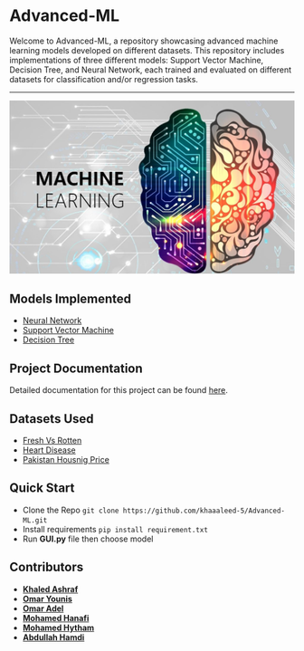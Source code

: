 # Advanced-ML
Welcome to Advanced-ML, a repository showcasing advanced machine learning models developed on different datasets. This repository includes implementations of three different models: Support Vector Machine, Decision Tree, and Neural Network, each trained and evaluated on different datasets for classification and/or regression tasks.

------------------------------------------------------------------------------------------------
![Project Logo](./Machine-Learning.jpg)

## Models Implemented

- [Neural Network](./NN)
- [Support Vector Machine](./SVM)
- [Decision Tree](./Decision%20Tree)

## Project Documentation

Detailed documentation for this project can be found [here](https://docs.google.com/document/d/1y9hp2C2JwGEn95T29iHW5vC2vGX6dBYJn3wSIW_IYMU/edit).


## Datasets Used

- [Fresh Vs Rotten](https://www.kaggle.com/datasets/alihasnainch/fruits-dataset-for-classification) 
- [Heart Disease](https://www.kaggle.com/datasets/mexwell/heart-disease-dataset?select=heart_statlog_cleveland_hungary_final.csv)
- [Pakistan Housnig Price](https://www.kaggle.com/datasets/jillanisofttech/pakistan-house-price-dataset) 

## Quick Start
- Clone the Repo ```git clone https://github.com/khaaaleed-5/Advanced-ML.git```
- Install requirements ```pip install requirement.txt```
- Run **GUI.py** file then choose model 

## Contributors
- [**Khaled Ashraf**](https://github.com/khaaaleed-5)
- [**Omar Younis**](https://github.com/oyounis19)
- [**Omar Adel**](https://github.com/omar55549)
- [**Mohamed Hanafi**](https://github.com/mohamedhanfi)
- [**Mohamed Hytham**](https://github.com/MedoHaytham)
- [**Abdullah Hamdi**](https://github.com/AbdullaAlshayeb)
